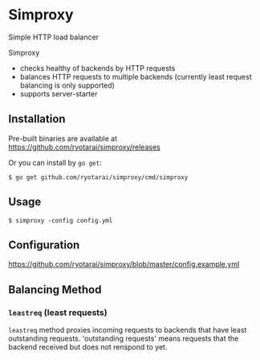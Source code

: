 # Simproxy

Simple HTTP load balancer

Simproxy

- checks healthy of backends by HTTP requests
- balances HTTP requests to multiple backends (currently least request balancing is only supported)
- supports server-starter

## Installation

Pre-built binaries are available at https://github.com/ryotarai/simproxy/releases

Or you can install by `go get`:

```
$ go get github.com/ryotarai/simproxy/cmd/simproxy
```

## Usage

```
$ simproxy -config config.yml
```

## Configuration

https://github.com/ryotarai/simproxy/blob/master/config.example.yml

## Balancing Method

### `leastreq` (least requests)

`leastreq` method proxies incoming requests to backends that have least outstanding requests.
'outstanding requests' means requests that the backend received but does not renspond to yet.
